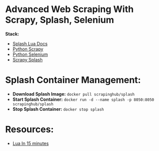 # Advanced Web Scraping With Scrapy, Splash, Selenium

**Stack:**
- [Splash Lua Docs](https://splash.readthedocs.io/en/stable/scripting-overview.html#)
- [Python Scrapy](https://docs.scrapy.org/en/latest/)
- [Python Selenium](https://selenium-python.readthedocs.io/)
- [Scrapy Splash](https://github.com/scrapy-plugins/scrapy-splash)

# Splash Container Management:
- **Download Splash Image:** ``docker pull scrapinghub/splash``
- **Start Splash Container:** ``docker run -d --name splash -p 8050:8050 scrapinghub/splash``
- **Stop Splash Container:** ``docker stop splash``

# Resources:
- [Lua In 15 minutes](http://tylerneylon.com/a/learn-lua/)